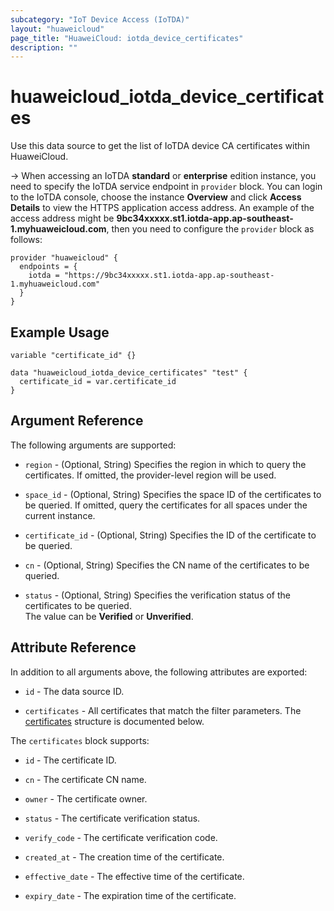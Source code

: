 ```yaml
---
subcategory: "IoT Device Access (IoTDA)"
layout: "huaweicloud"
page_title: "HuaweiCloud: iotda_device_certificates"
description: ""
---
```


# huaweicloud_iotda_device_certificates

Use this data source to get the list of IoTDA device CA certificates within HuaweiCloud.

-> When accessing an IoTDA **standard** or **enterprise** edition instance, you need to specify the IoTDA service
  endpoint in `provider` block.
  You can login to the IoTDA console, choose the instance **Overview** and click **Access Details**
  to view the HTTPS application access address. An example of the access address might be
  **9bc34xxxxx.st1.iotda-app.ap-southeast-1.myhuaweicloud.com**, then you need to configure the
  `provider` block as follows:

  ```hcl
  provider "huaweicloud" {
    endpoints = {
      iotda = "https://9bc34xxxxx.st1.iotda-app.ap-southeast-1.myhuaweicloud.com"
    }
  }
  ```

## Example Usage

```hcl
variable "certificate_id" {}

data "huaweicloud_iotda_device_certificates" "test" {
  certificate_id = var.certificate_id
}
```

## Argument Reference

The following arguments are supported:

* `region` - (Optional, String) Specifies the region in which to query the certificates.
  If omitted, the provider-level region will be used.

* `space_id` - (Optional, String) Specifies the space ID of the certificates to be queried.
  If omitted, query the certificates for all spaces under the current instance.

* `certificate_id` - (Optional, String) Specifies the ID of the certificate to be queried.

* `cn` - (Optional, String) Specifies the CN name of the certificates to be queried.

* `status` - (Optional, String) Specifies the verification status of the certificates to be queried.  
  The value can be **Verified** or **Unverified**.

## Attribute Reference

In addition to all arguments above, the following attributes are exported:

* `id` - The data source ID.

* `certificates` - All certificates that match the filter parameters.
  The [certificates](#iotda_device_certificates) structure is documented below.

<a name="iotda_device_certificates"></a>
The `certificates` block supports:

* `id` - The certificate ID.

* `cn` - The certificate CN name.

* `owner` - The certificate owner.

* `status` - The certificate verification status.

* `verify_code` - The certificate verification code.

* `created_at` - The creation time of the certificate.

* `effective_date` - The effective time of the certificate.

* `expiry_date` - The expiration time of the certificate.
